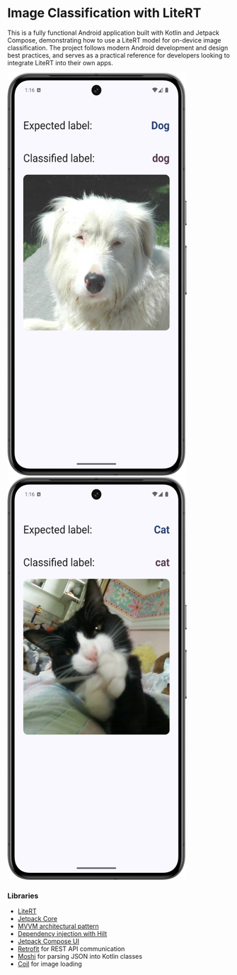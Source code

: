 # Image Classification with LiteRT


This is a fully functional Android application built with Kotlin and Jetpack Compose, demonstrating how to use a LiteRT model for on-device image classification. The project follows modern Android development and design best practices, and serves as a practical reference for developers looking to integrate LiteRT into their own apps.

<p>
    <img src="LiteRT%20Android%20Image%20Classification.png" width="405" height="909">
    <img src="LiteRT%20Android%20Image%20Classifier.png" width="405" height="909">
</p>
<div align="center">
    
</div>

### Libraries

* [LiteRT][litert]
* [Jetpack Core][core]
* [MVVM architectural pattern][mvvm]
* [Dependency injection with Hilt][hilt]
* [Jetpack Compose UI][compose]
* [Retrofit][retrofit] for REST API communication
* [Moshi][moshi] for parsing JSON into Kotlin classes
* [Coil][coil] for image loading

[litert]: https://github.com/google-ai-edge/LiteRT

[core]: https://developer.android.com/jetpack/androidx/releases/core

[mvvm]: https://developer.android.com/topic/libraries/architecture/viewmodel

[hilt]: https://developer.android.com/training/dependency-injection/hilt-android

[compose]: https://developer.android.com/jetpack/compose

[retrofit]: http://square.github.io/retrofit

[moshi]: https://github.com/square/moshi

[coil]: https://coil-kt.github.io/coil/compose
